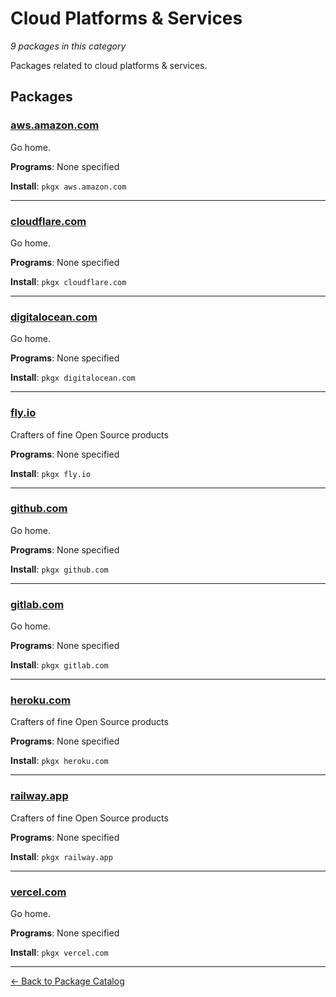 # Cloud Platforms & Services

*9 packages in this category*

Packages related to cloud platforms & services.

## Packages

### [aws.amazon.com](../packages/aws-amazon-com.md)

Go home.

**Programs**: None specified

**Install**: `pkgx aws.amazon.com`

---

### [cloudflare.com](../packages/cloudflare-com.md)

Go home.

**Programs**: None specified

**Install**: `pkgx cloudflare.com`

---

### [digitalocean.com](../packages/digitalocean-com.md)

Go home.

**Programs**: None specified

**Install**: `pkgx digitalocean.com`

---

### [fly.io](../packages/fly-io.md)

Crafters of fine Open Source products

**Programs**: None specified

**Install**: `pkgx fly.io`

---

### [github.com](../packages/github-com.md)

Go home.

**Programs**: None specified

**Install**: `pkgx github.com`

---

### [gitlab.com](../packages/gitlab-com.md)

Go home.

**Programs**: None specified

**Install**: `pkgx gitlab.com`

---

### [heroku.com](../packages/heroku-com.md)

Crafters of fine Open Source products

**Programs**: None specified

**Install**: `pkgx heroku.com`

---

### [railway.app](../packages/railway-app.md)

Crafters of fine Open Source products

**Programs**: None specified

**Install**: `pkgx railway.app`

---

### [vercel.com](../packages/vercel-com.md)

Go home.

**Programs**: None specified

**Install**: `pkgx vercel.com`

---

[← Back to Package Catalog](../package-catalog.md)

